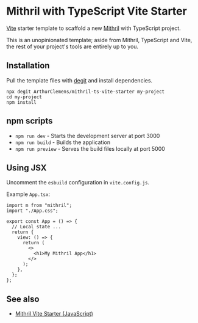 # Mithril with TypeScript Vite Starter

[Vite](https://vitejs.dev/) starter template to scaffold a new [Mithril](https://mithril.js.org/) with TypeScript project.

This is an unopinionated template; aside from Mithril, TypeScript and Vite, the rest of your project's tools are entirely up to you.

## Installation

Pull the template files with [degit](https://github.com/Rich-Harris/degit) and install dependencies.

```
npx degit ArthurClemens/mithril-ts-vite-starter my-project
cd my-project
npm install
```

## npm scripts

* `npm run dev` - Starts the development server at port 3000
* `npm run build` - Builds the application
* `npm run preview` - Serves the build files locally at port 5000

## Using JSX

Uncomment the `esbuild` configuration in `vite.config.js`.

Example `App.tsx`:

```tsx
import m from "mithril";
import "./App.css";

export const App = () => {
  // Local state ...
  return {
    view: () => {
      return (
        <>
          <h1>My Mithril App</h1>
        </>
      );
    },
  };
};
```

## See also

- [Mithril Vite Starter (JavaScript)](https://github.com/ArthurClemens/mithril-vite-starter)
